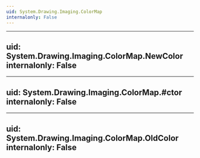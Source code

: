 ```yaml
---
uid: System.Drawing.Imaging.ColorMap
internalonly: False
---
```


---
uid: System.Drawing.Imaging.ColorMap.NewColor
internalonly: False
---

---
uid: System.Drawing.Imaging.ColorMap.#ctor
internalonly: False
---

---
uid: System.Drawing.Imaging.ColorMap.OldColor
internalonly: False
---
